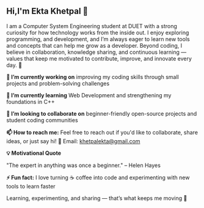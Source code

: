 ## Hi,I'm Ekta Khetpal 👋

I am a Computer System Engineering student at DUET with a strong curiosity for how technology works from the inside out. I enjoy exploring programming, and development, and I’m always eager to learn new tools and concepts that can help me grow as a developer. Beyond coding, I believe in collaboration, knowledge sharing, and continuous learning — values that keep me motivated to contribute, improve, and innovate every day. 🚀

**🔭 I’m currently working on** improving my coding skills through small projects and problem-solving challenges  

**🌱 I’m currently learning** Web Development and strengthening my foundations in C++  

**👯 I’m looking to collaborate on** beginner-friendly open-source projects and student coding communities  

**📫 How to reach me:** 
Feel free to reach out if you'd like to collaborate, share ideas, or just say hi!
📧 Email:  [khetpalekta@gmail.com](mailto:khetpalekta@gmail.com)

**💡 Motivational Quote**

"The expert in anything was once a beginner."
– Helen Hayes

**⚡ Fun fact:** 
I love turning ☕ coffee into code and experimenting with new tools to learn faster  

Learning, experimenting, and sharing — that’s what keeps me moving 🚀

